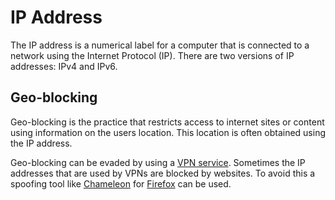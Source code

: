 # IP Address

The IP address is a numerical label for a computer that is connected to a network using the
Internet Protocol (IP).
There are two versions of IP addresses: IPv4 and IPv6.

## Geo-blocking

Geo-blocking is the practice that restricts access to internet sites or content using information on
the users location.
This location is often obtained using the IP address.

Geo-blocking can be evaded by using a [VPN service](/wiki/vpn.md).
Sometimes the IP addresses that are used by VPNs are blocked by websites.
To avoid this a spoofing tool like [Chameleon](/wiki/chameleon.md) for [Firefox](/wiki/firefox.md)
can be used.
